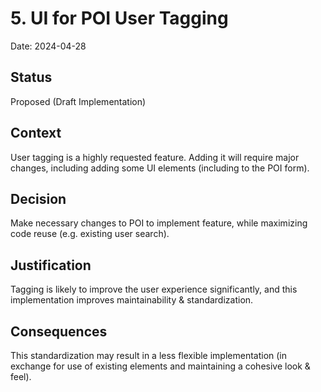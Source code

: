 # 5. UI for POI User Tagging

Date: 2024-04-28

## Status

Proposed (Draft Implementation)

## Context

User tagging is a highly requested feature. Adding it will require major changes, including adding some UI elements (including to the POI form).

## Decision

Make necessary changes to POI to implement feature, while maximizing code reuse (e.g. existing user search).

## Justification

Tagging is likely to improve the user experience significantly, and this implementation improves maintainability & standardization.

## Consequences

This standardization may result in a less flexible implementation (in exchange for use of existing elements and maintaining a cohesive look & feel).